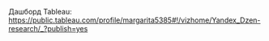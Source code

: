 Дашборд Tableau:
https://public.tableau.com/profile/margarita5385#!/vizhome/Yandex_Dzen-research/_?publish=yes


